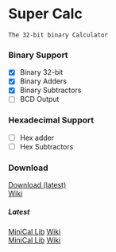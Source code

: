 <!-- 
Copyright (c) 2023 Geo-Studios - All Rights Reserved.
-->

# Super Calc
`The 32-bit binary Calculator`

### Binary Support
- [x] Binary 32-bit
- [x] Binary Adders
- [x] Binary Subtractors
- [ ] BCD Output

### Hexadecimal Support
- [ ] Hex adder
- [ ] Hex Subtractors

### Download

[Download (latest)](https://github.com/GeoStudios/Downloads/releases/tag/SuperCalc_1.0)
<br />
[Wiki](https://github.com/GeoStudios/Wiki/blob/main/Projects/Mini-Cal/readme.md)
<br />
##### Latest
[MiniCal Lib](https://github.com/GeoStudios/MiniCal-Library)
[Wiki](https://github.com/GeoStudios/Wiki/blob/main/Projects/Mini-Cal-Lib/readme.md)
<br />
[MiniCal Lib](https://github.com/GeoStudios/MiniCal-Client)
[Wiki](https://github.com/GeoStudios/Wiki/blob/main/Projects/Mini-Cal-Client/readme.md)
